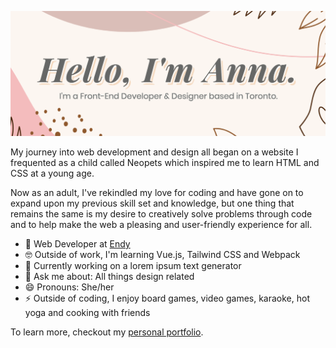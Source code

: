 ![Banner](https://github.com/annajliang/annajliang/blob/master/profile-banner.png)

My journey into web development and design all began on a website I frequented as a child called Neopets which inspired me to learn HTML and CSS at a young age.

Now as an adult, I've rekindled my love for coding and have gone on to expand upon my previous skill set and knowledge, but one thing that remains the same is my desire to creatively solve problems through code and to help make the web a pleasing and user-friendly experience for all.

- 💼 Web Developer at <a href="https://endy.com/">Endy</a>
- 🤓 Outside of work, I'm learning Vue.js, Tailwind CSS and Webpack
- 🚧 Currently working on a lorem ipsum text generator 
- 💬 Ask me about: All things design related
- 😄 Pronouns: She/her
- ⚡️ Outside of coding, I enjoy board games, video games, karaoke, hot yoga and cooking with friends

To learn more, checkout my <a href="https://annaliang.dev/">personal portfolio</a>.
